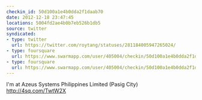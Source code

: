 ```yaml
---
checkin_id: 50d100a1e4b0dda2f1daab70
date: 2012-12-18 23:47:45
locations: 5004fd2ae4b0b7eb526b1db5
source: twitter
syndicated:
- type: twitter
  url: https://twitter.com/roytang/statuses/281184005947265024/
- type: foursquare
  url: https://www.swarmapp.com/user/405004/checkin/50d100a1e4b0dda2f1daab70?s=sw7v2jP8ngiUeJrWUu8Ku65oXvA&ref=tw
- type: foursquare
  url: https://www.swarmapp.com/user/405004/checkin/50d100a1e4b0dda2f1daab70?s=sw7v2jP8ngiUeJrWUu8Ku65oXvA&ref=tw
---
```


I'm at Azeus Systems Philippines Limited (Pasig City) http://4sq.com/TwtW2X